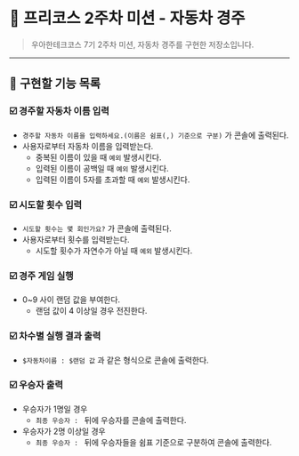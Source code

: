 # 🚗 프리코스 2주차 미션 - 자동차 경주

> 우아한테크코스 7기 2주차 미션, 자동차 경주를 구현한 저장소입니다.
---

## 📝 구현할 기능 목록

### ☑️ 경주할 자동차 이름 입력

- `경주할 자동차 이름을 입력하세요.(이름은 쉼표(,) 기준으로 구분)` 가 콘솔에 출력된다.
- 사용자로부터 자동차 이름을 입력받는다.
  - 중복된 이름이 있을 때 `예외` 발생시킨다.
  - 입력된 이름이 공백일 때 `예외` 발생시킨다.
  - 입력된 이름이 5자를 초과할 때 `예외` 발생시킨다.

### ☑️ 시도할 횟수 입력

- `시도할 횟수는 몇 회인가요?` 가 콘솔에 출력된다.
- 사용자로부터 횟수를 입력받는다.
  - 시도할 횟수가 자연수가 아닐 때 `예외` 발생시킨다.


### ☑️ 경주 게임 실행

- 0~9 사이 랜덤 값을 부여한다.
    - 랜덤 값이 4 이상일 경우 전진한다.


### ☑️ 차수별 실행 결과 출력

- `$자동차이름 : $랜덤 값` 과 같은 형식으로 콘솔에 출력한다.

### ☑️ 우승자 출력

- 우승자가 1명일 경우
  - `최종 우승자 : ` 뒤에 우승자를 콘솔에 출력한다.
- 우승자가 2명 이상일 경우
  - `최종 우승자 : ` 뒤에 우승자들을 쉼표 기준으로 구분하여 콘솔에 출력한다.